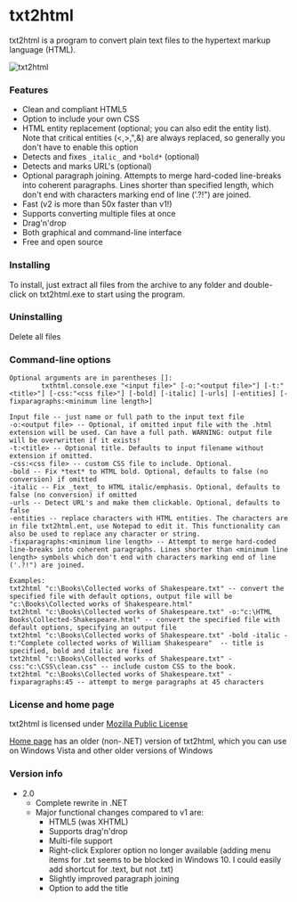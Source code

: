 # txt2html
txt2html is a program to convert plain text files to the hypertext markup language (HTML).

![txt2html](https://cloud.githubusercontent.com/assets/18664267/26674887/91636272-46ca-11e7-8be0-2e15e29a1df4.png)

### Features
* Clean and compliant HTML5
* Option to include your own CSS
* HTML entity replacement (optional; you can also edit the entity list). Note that critical entities (<,>,",&) are always replaced, so generally you don't have to enable this option
* Detects and fixes `_italic_` and `*bold*` (optional)
* Detects and marks URL's (optional)
* Optional paragraph joining. Attempts to merge hard-coded line-breaks into coherent paragraphs. Lines shorter than specified length, which don't end with characters marking end of line ('.?!") are joined.
* Fast (v2 is more than 50x faster than v1!)
* Supports converting multiple files at once
* Drag'n'drop
* Both graphical and command-line interface
* Free and open source

### Installing
To install, just extract all files from the archive to any folder and double-click on txt2html.exe to start using the program.

### Uninstalling
Delete all files

### Command-line options
```
Optional arguments are in parentheses []:  
        txthtml.console.exe "<input file>" [-o:"<output file>"] [-t:"<title>"] [-css:"<css file>"] [-bold] [-italic] [-urls] [-entities] [-fixparagraphs:<minimum line length>]  
        
Input file -- just name or full path to the input text file
-o:<output file> -- Optional, if omitted input file with the .html extension will be used. Can have a full path. WARNING: output file will be overwritten if it exists!
-t:<title> -- Optional title. Defaults to input filename without extension if omitted.
-css:<css file> -- custom CSS file to include. Optional.
-bold -- Fix *text* to HTML bold. Optional, defaults to false (no conversion) if omitted
-italic -- Fix _text_ to HTML italic/emphasis. Optional, defaults to false (no conversion) if omitted
-urls -- Detect URL's and make them clickable. Optional, defaults to false
-entities -- replace characters with HTML entities. The characters are in file txt2html.ent, use Notepad to edit it. This functionality can also be used to replace any character or string.
-fixparagraphs:<minimum line length> -- Attempt to merge hard-coded line-breaks into coherent paragraphs. Lines shorter than <minimum line length> symbols which don't end with characters marking end of line ('.?!") are joined.

Examples:
txt2html "c:\Books\Collected works of Shakespeare.txt" -- convert the specified file with default options, output file will be "c:\Books\Collected works of Shakespeare.html"
txt2html "c:\Books\Collected works of Shakespeare.txt" -o:"c:\HTML Books\Collected-Shakespeare.html" -- convert the specified file with default options, specifying an output file
txt2html "c:\Books\Collected works of Shakespeare.txt" -bold -italic -t:"Complete collected works of William Shakespeare"  -- title is specified, bold and italic are fixed
txt2html "c:\Books\Collected works of Shakespeare.txt" -css:"c:\CSS\clean.css" -- include custom CSS to the book.
txt2html "c:\Books\Collected works of Shakespeare.txt" -fixparagraphs:45 -- attempt to merge paragraphs at 45 characters
```

### License and home page
txt2html is licensed under [Mozilla Public License](https://github.com/SanderSade/txt2html/blob/master/LICENSE.txt)

[Home page](http://dukelupus.com/txt2html) has an older (non-.NET) version of txt2html, which you can use on Windows Vista and other older versions of Windows

### Version info
* 2.0
    * Complete rewrite in .NET
    * Major functional changes compared to v1 are:
        * HTML5 (was XHTML)
        * Supports drag'n'drop
        * Multi-file support
        * Right-click Explorer option no longer available (adding menu items for .txt seems to be blocked in Windows 10. I could easily add shortcut for .text, but not .txt)
        * Slightly improved paragraph joining
        * Option to add the title
